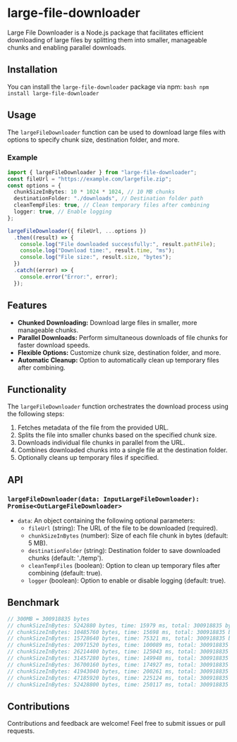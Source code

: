 # large-file-downloader

Large File Downloader is a Node.js package that facilitates efficient downloading of large files by splitting them into smaller, manageable chunks and enabling parallel downloads.

## Installation

You can install the `large-file-downloader` package via npm: `bash npm install large-file-downloader`

## Usage

The `largeFileDownloader` function can be used to download large files with options to specify chunk size, destination folder, and more.

### Example

```typescript
import { largeFileDownloader } from "large-file-downloader";
const fileUrl = "https://example.com/largefile.zip";
const options = {
  chunkSizeInBytes: 10 * 1024 * 1024, // 10 MB chunks
  destinationFolder: "./downloads", // Destination folder path
  cleanTempFiles: true, // Clean temporary files after combining
  logger: true, // Enable logging
};

largeFileDownloader({ fileUrl, ...options })
  .then((result) => {
    console.log("File downloaded successfully:", result.pathFile);
    console.log("Download time:", result.time, "ms");
    console.log("File size:", result.size, "bytes");
  })
  .catch((error) => {
    console.error("Error:", error);
  });
```

## Features

- **Chunked Downloading:** Download large files in smaller, more manageable chunks.
- **Parallel Downloads:** Perform simultaneous downloads of file chunks for faster download speeds.
- **Flexible Options:** Customize chunk size, destination folder, and more.
- **Automatic Cleanup:** Option to automatically clean up temporary files after combining.

## Functionality

The `largeFileDownloader` function orchestrates the download process using the following steps:

1.  Fetches metadata of the file from the provided URL.
2.  Splits the file into smaller chunks based on the specified chunk size.
3.  Downloads individual file chunks in parallel from the URL.
4.  Combines downloaded chunks into a single file at the destination folder.
5.  Optionally cleans up temporary files if specified.

## API

### `largeFileDownloader(data: InputLargeFileDownloader): Promise<OutLargeFileDownloader>`

- `data`: An object containing the following optional parameters:
  - `fileUrl` (string): The URL of the file to be downloaded (required).
  - `chunkSizeInBytes` (number): Size of each file chunk in bytes (default: 5 MB).
  - `destinationFolder` (string): Destination folder to save downloaded chunks (default: './temp').
  - `cleanTempFiles` (boolean): Option to clean up temporary files after combining (default: true).
  - `logger` (boolean): Option to enable or disable logging (default: true).

## Benchmark

```js
// 300MB = 300918835 bytes
// chunkSizeInBytes: 5242880 bytes, time: 15979 ms, total: 300918835 bytes, avg: 18832144.376994807 bytes/s
// chunkSizeInBytes: 10485760 bytes, time: 15698 ms, total: 300918835 bytes, avg: 19169246.7193273 bytes/s
// chunkSizeInBytes: 15728640 bytes, time: 75321 ms, total: 300918835 bytes, avg: 3995151.8832729254 bytes/s
// chunkSizeInBytes: 20971520 bytes, time: 100089 ms, total: 300918835 bytes, avg: 3006512.553827094 bytes/s
// chunkSizeInBytes: 26214400 bytes, time: 125043 ms, total: 300918835 bytes, avg: 2406522.8361443663 bytes/s
// chunkSizeInBytes: 31457280 bytes, time: 149948 ms, total: 300918835 bytes, avg: 2006821.2647050978 bytes/s
// chunkSizeInBytes: 36700160 bytes, time: 174927 ms, total: 300918835 bytes, avg: 1720253.7915816312 bytes/s
// chunkSizeInBytes: 41943040 bytes, time: 200261 ms, total: 300918835 bytes, avg: 1502633.2386235963 bytes/s
// chunkSizeInBytes: 47185920 bytes, time: 225124 ms, total: 300918835 bytes, avg: 1336680.385032249 bytes/s
// chunkSizeInBytes: 52428800 bytes, time: 250117 ms, total: 300918835 bytes, avg: 1203112.2834513448 bytes/s
```

## Contributions

Contributions and feedback are welcome! Feel free to submit issues or pull requests.
